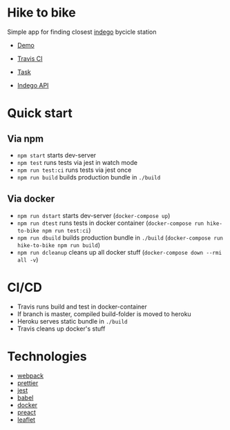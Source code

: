 # Hike to bike

Simple app for finding closest [indego](https://www.rideindego.com/) bycicle station

- [Demo](https://hike-to-bike.herokuapp.com)
- [Travis CI](https://travis-ci.com/bezdonas/hike-to-bike/)

- [Task](https://docs.google.com/document/d/1z3zuNeS7Gt0CbS9HMXQC-ta7ICUi35JA0Bn6kCYCGwQ/edit)
- [Indego API](https://www.rideindego.com/stations/json/)

# Quick start

## Via npm

- `npm start` starts dev-server
- `npm test` runs tests via jest in watch mode
- `npm run test:ci` runs tests via jest once
- `npm run build` builds production bundle in `./build`

## Via docker

- `npm run dstart` starts dev-server (`docker-compose up`)
- `npm run dtest` runs tests in docker container (`docker-compose run hike-to-bike npm run test:ci`)
- `npm run dbuild` builds production bundle in `./build` (`docker-compose run hike-to-bike npm run build`)
- `npm run dcleanup` cleans up all docker stuff (`docker-compose down --rmi all -v`)

# CI/CD

- Travis runs build and test in docker-container
- If branch is master, compiled build-folder is moved to heroku
- Heroku serves static bundle in `./build`
- Travis cleans up docker's stuff

# Technologies

- [webpack](https://webpack.js.org/)
- [prettier](https://prettier.io/)
- [jest](https://jestjs.io/)
- [babel](https://babeljs.io/)
- [docker](https://www.docker.com/)
- [preact](https://preactjs.com/)
- [leaflet](https://leafletjs.com)
